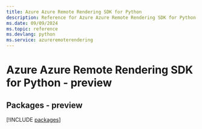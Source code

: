 ```yaml
---
title: Azure Azure Remote Rendering SDK for Python
description: Reference for Azure Azure Remote Rendering SDK for Python
ms.date: 09/09/2024
ms.topic: reference
ms.devlang: python
ms.service: azureremoterendering
---
```

# Azure Azure Remote Rendering SDK for Python - preview
## Packages - preview
[!INCLUDE [packages](azure-remote-rendering-index.md)]